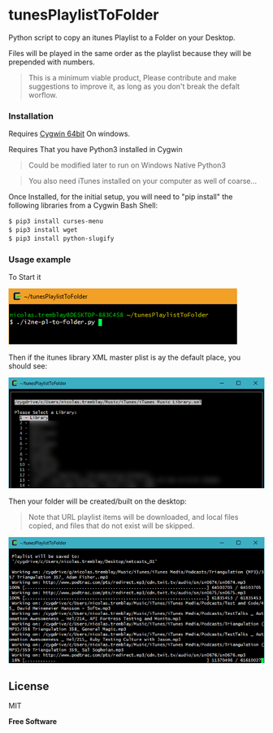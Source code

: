 # tunesPlaylistToFolder
Python script to copy an itunes Playlist to a Folder on your Desktop. 

Files will be played in the same order as the playlist because they will be prepended with numbers.

> This is a minimum viable product, Please contribute and make suggestions to improve it, as long as you don't break the defalt worflow.

### Installation

Requires [Cygwin 64bit](https://cygwin.com/setup-x86_64.exe) On windows.

Requires That you have Python3 installed in Cygwin
> Could be modified later to run on Windows Native Python3

> You also need iTunes installed on your computer as well of coarse...


Once Installed, for the initial setup, you will need to 
"pip install" the following libraries from a Cygwin Bash Shell:
```sh
$ pip3 install curses-menu
$ pip3 install wget
$ pip3 install python-slugify
```

### Usage example
To Start it

![Screenshot](howtostart.png)

Then if the itunes library XML master plist is ay the default place, you should see:

![Screenshot](pickplaylist.png)

Then your folder will be created/built on the desktop: 

> Note that URL playlist items will be downloaded, and local files copied, and files that do not exist will be skipped.

![Screenshot](builfolder.png)

License
----

MIT


**Free Software**
